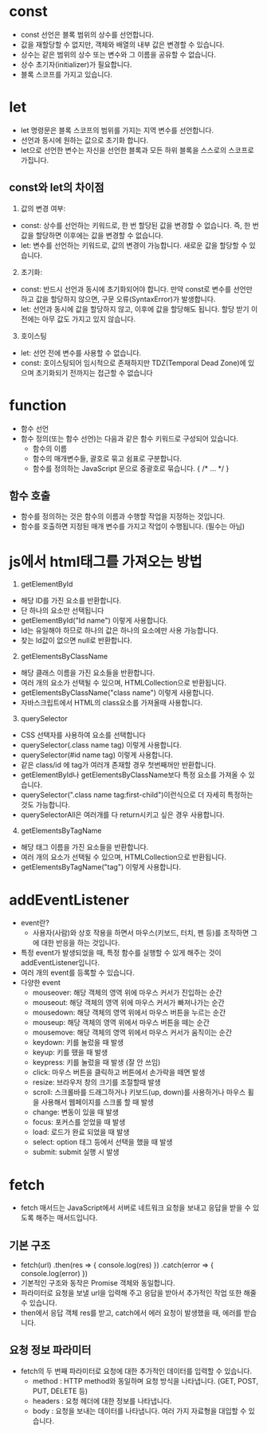 # const
- const 선언은 블록 범위의 상수를 선언합니다. 
- 값을 재할당할 수 없지만, 객체와 배열의 내부 값은 변경할 수 있습니다.
- 상수는 같은 범위의 상수 또는 변수와 그 이름을 공유할 수 없습니다.
- 상수 초기자(initializer)가 필요합니다.
- 블록 스코프를 가지고 있습니다.
# let
- let 명령문은 블록 스코프의 범위를 가지는 지역 변수를 선언합니다.
- 선언과 동시에 원하는 값으로 초기화 합니다.
- let으로 선언한 변수는 자신을 선언한 블록과 모든 하위 블록을 스스로의 스코프로 가집니다.
## const와 let의 차이점
1. 값의 변경 여부:
- const: 상수를 선언하는 키워드로, 한 번 할당된 값을 변경할 수 없습니다. 즉, 한 번 값을 할당하면 이후에는 값을 변경할 수 없습니다.
- let: 변수를 선언하는 키워드로, 값의 변경이 가능합니다. 새로운 값을 할당할 수 있습니다.
2. 초기화:
- const: 반드시 선언과 동시에 초기화되어야 합니다. 만약 const로 변수를 선언만 하고 값을 할당하지 않으면, 구문 오류(SyntaxError)가 발생합니다.
- let: 선언과 동시에 값을 할당하지 않고, 이후에 값을 할당해도 됩니다. 할당 받기 이전에는 아무 값도 가지고 있지 않습니다.

3. 호이스팅
- let: 선언 전에 변수를 사용할 수 없습니다.
- const: 호이스팅되어 임시적으로 존재하지만 TDZ(Temporal Dead Zone)에 있으며 초기화되기 전까지는 접근할 수 없습니다
# function
- 함수 선언
- 함수 정의(또는 함수 선언)는 다음과 같은 함수 키워드로 구성되어 있습니다.
    - 함수의 이름
    - 함수의 매개변수들, 괄호로 묶고 쉼표로 구분합니다.
    - 함수를 정의하는 JavaScript 문으로 중괄호로 묶습니다. { /* ... */ }
## 함수 호출
- 함수를 정의하는 것은 함수의 이름과 수행할 작업을 지정하는 것입니다.
- 함수를 호출하면 지정된 매개 변수를 가지고 작업이 수행됩니다. (필수는 아님)
# js에서 html태그를 가져오는 방법
1. getElementById
- 해당 ID를 가진 요소를 반환합니다.
- 단 하나의 요소만 선택됩니다
- getElementById("Id name") 이렇게 사용합니다.
- Id는 유일해야 하므로 하나의 값은 하나의 요소에만 사용 가능합니다.
- 찾는 Id값이 없으면 null로 반환합니다.
2. getElementsByClassName
- 해당 클래스 이름을 가진 요소들을 반환합니다.
- 여러 개의 요소가 선택될 수 있으며, HTMLCollection으로 반환됩니다.
- getElementsByClassName("class name") 이렇게 사용합니다.
- 자바스크립트에서 HTML의 class요소를 가져올때 사용합니다.
3. querySelector
- CSS 선택자를 사용하여 요소를 선택합니다
- querySelector(.class name tag) 이렇게 사용합니다.
- querySelector(#id name tag) 이렇게 사용합니다.
- 같은 class/id 에 tag가 여러개 존재할 경우 첫번째꺼만 반환합니다.
- getElementById나 getElementsByClassName보다 특정 요소를 가져올 수 있습니다.
- querySelector(".class name tag:first-child")이런식으로 더 자세히 특정하는 것도 가능합니다.
- querySelectorAll은 여러개를 다 return시키고 싶은 경우 사용합니다.
4. getElementsByTagName
- 해당 태그 이름을 가진 요소들을 반환합니다.
- 여러 개의 요소가 선택될 수 있으며, HTMLCollection으로 반환됩니다.
- getElementsByTagName("tag") 이렇게 사용합니다.
# addEventListener
- event란?
    - 사용자(사람)와 상호 작용을 하면서 마우스(키보드, 터치, 펜 등)를 조작하면 그에 대한 반응을 하는 것입니다.
- 특정 event가 발생되었을 때, 특정 함수를 실행할 수 있게 해주는 것이 addEventListener입니다.
- 여러 개의 event를 등록할 수 있습니다.
- 다양한 event
    - mouseover: 해당 객체의 영역 위에 마우스 커서가 진입하는 순간
    - mouseout: 해당 객체의 영역 위에 마우스 커서가 빠져나가는 순간
    - mousedown: 해당 객체의 영역 위에서 마우스 버튼을 누르는 순간
    - mouseup: 해당 객체의 영역 위에서 마우스 버튼을 떼는 순간
    - mousemove: 해당 객체의 영역 위에서 마우스 커서가 움직이는 순간
    - keydown: 키를 눌렀을 때 발생
    - keyup: 키를 뗐을 때 발생
    - keypress: 키를 눌렀을 때 발생 (잘 안 쓰임)
    - click: 마우스 버튼을 클릭하고 버튼에서 손가락을 떼면 발생
    - resize: 브라우저 창의 크기를 조절할때 발생
    - scroll: 스크롤바를 드래그하거나 키보드(up, down)를 사용하거나 마우스 휠을 사용해서 웹페이지를 스크롤 할 때 발생
    - change: 변동이 있을 때 발생
    - focus: 포커스를 얻었을 때 발생
    - load: 로드가 완료 되었을 때 발생
    - select: option 태그 등에서 선택을 했을 때 발생
    - submit: submit 실행 시 발생
# fetch
- fetch 매서드는 JavaScript에서 서버로 네트워크 요청을 보내고 응답을 받을 수 있도록 해주는 매서드입니다.
## 기본 구조
- fetch(url)
.then(res => {
  console.log(res)
})
.catch(error => {
  console.log(error)
})
- 기본적인 구조와 동작은 Promise 객체와 동일합니다.
- 파라미터로 요청을 보낼 url을 입력해 주고 응답을 받아서 추가적인 작업 또한 해줄 수 있습니다.
- then에서 응답 객체 res를 받고, catch에서 에러 요청이 발생했을 때, 에러를 받습니다.
## 요청 정보 파라미터
- fetch의 두 번째 파라미터로 요청에 대한 추가적인 데이터를 입력할 수 있습니다.
    - method : HTTP method와 동일하며 요청 방식을 나타냅니다. (GET, POST, PUT, DELETE 등)
    - headers : 요청 헤더에 대한 정보를 나타냅니다.
    - body : 요청을 보내는 데이터를 나타냅니다. 여러 가지 자료형을 대입할 수 있습니다.